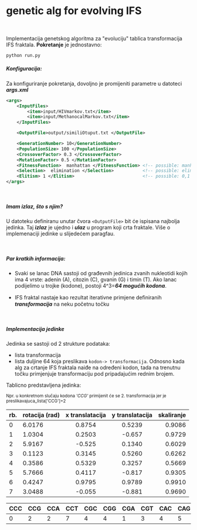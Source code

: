 genetic alg for evolving IFS 
==

<br>

Implementacija genetskog algoritma za "evoluciju" tablica transformacija IFS fraktala.
**Pokretanje** je jednostavno:



```bash
python run.py
```

##### Konfiguracija:
Za konfiguriranje pokretanja, dovoljno je promijeniti parametre u datoteci ***args.xml***
```xml
<args>
	<InputFiles> 
		<item>input/HIVmarkov.txt</item>
		<item>input/MethanocalMarkov.txt</item>
	</InputFiles>

	<OutputFile>output/similiOtuput.txt </OutputFile>

	<GenerationNumber> 10</GenerationNumber>
	<PopulationSize> 100 </PopulationSize>
	<CrossoverFactor> 0.3 </CrossoverFactor>
	<MutationFactor> 0.5 </MutationFactor>
	<FitnessFunction>  manhattan </FitnessFunction> <!-- possible: manhattan, euclidean -->
	<Selection>  elimination </Selection>           <!-- possible: elimination, tournament -->
	<Elitism> 1 </Elitism>                          <!-- possible: 0,1 -->
</args>
```

<br>


##### Imam izlaz, što s njim?
U datoteku definiranu unutar čvora `<OutputFile>` bit će ispisana najbolja jedinka. Taj ***izlaz*** je ujedno i ***ulaz*** u program koji crta fraktale.
Više o implemenaciji jedinke u slijedećem paragfau.

<br>

##### Par kratkih informacija:
+ Svaki se lanac DNA sastoji od građevnih jedinica zvanih nukleotidi kojih ima 4 vrste: adenin (A), citozin (C), gvanin (G) i timin (T). Ako lanac podijelimo u trojke (kodone), postoji 4^3=***64 mogućih kodona***. 

+ IFS fraktal nastaje kao rezultat iterativne primjene deﬁniranih ***transformacĳa*** na neku početnu točku

<br>

##### Implementacija jedinke
Jedinka se sastoji od 2 strukture podataka:
+ lista transformacija
+ lista duljine 64 koja preslikava `kodon-> transformacija`.
Odnosno kada alg za crtanje IFS fraktala naiđe na određeni kodon, tada na trenutnu točku primjenjuje transformaciju pod pripadajućim rednim brojem. 

Tablicno predstavljena jedinka:

<sub>Npr. u konkretnom slučaju kodona *'CCG'* primijenit će se 2. transformacija jer je preslikavajuca_lista['CCG']=2</sub>


| rb. | rotacija (rad) | x translatacija |y translatacija | skaliranje |
| --- | -------------- | :-------------: | :------------: | ---------: |
| 0 | 6.0176 | 0.8754 | 0.5239 | 0.9086 | 
| 1 | 1.0304 | 0.2503 | -0.657 | 0.9729 | 
| 2 | 5.9167 | -0.525 | 0.1340 | 0.6029 | 
| 3 | 0.1123 | 0.3145 | 0.5260 | 0.6262 | 
| 4 | 0.3586 | 0.5329 | 0.3257 | 0.5669 | 
| 5 | 5.7666 | 0.4117 | -0.817 | 0.9305 | 
| 6 | 0.4247 | 0.9795 | 0.9789 | 0.9910 | 
| 7 | 3.0488 | -0.055 | -0.881 | 0.9690 | 


|CCC|CCG|CCA|CCT|CGC|CGG|CGA|CGT|CAC|CAG|CAA|CAT|CTC|CTG|CTA|CTT|GCC|GCG|GCA|GCT|GGC|GGG|GGA|GGT|GAC|GAG|GAA|GAT|GTC|GTG|GTA|GTT|ACC|ACG|ACA|ACT|AGC|AGG|AGA|AGT|AAC|AAG|AAA|AAT|ATC|ATG|ATA|ATT|TCC|TCG|TCA|TCT|TGC|TGG|TGA|TGT|TAC|TAG|TAA|TAT|TTC|TTG|TTA|TTT|
|--- | --- | --- | --- | --- | --- | --- | --- | --- | --- | --- | --- | --- | --- | --- | --- | --- | --- | --- | --- | --- | --- | --- | --- | --- | --- | --- | --- | --- | --- | --- | --- | --- | --- | --- | --- | --- | --- | --- | --- | --- | --- | --- | --- | --- | --- | --- | --- | --- | --- | --- | --- | --- | --- | --- | --- | --- | --- | --- | --- | --- | --- | --- | --- | 
| 0 | 2 | 2 | 7 | 4 | 4 | 1 | 3 | 4 | 5 | 5 | 0 | 7 | 2 | 0 | 7 | 5 | 5 | 7 | 3 | 3 | 7 | 0 | 4 | 1 | 4 | 2 | 6 | 1 | 6 | 2 | 0 | 1 | 1 | 4 | 6 | 2 | 5 | 2 | 2 | 5 | 3 | 6 | 0 | 6 | 3 | 3 | 3 | 7 | 0 | 4 | 0 | 1 | 5 | 2 | 2 | 1 | 5 | 3 | 3 | 7 | 0 | 4 | 5 | 


